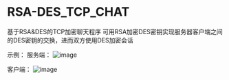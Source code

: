 # RSA-DES_TCP_CHAT
基于RSA&amp;DES的TCP加密聊天程序
可用RSA加密DES密钥实现服务器客户端之间的DES密钥的交换，进而双方使用DES加密会话

示例：
服务端：
![image](https://user-images.githubusercontent.com/45712186/117637477-6912c700-b1b4-11eb-94b4-1e36b06693ca.png)


客户端：
![image](https://user-images.githubusercontent.com/45712186/117637494-6dd77b00-b1b4-11eb-877e-9c652c782e30.png)
